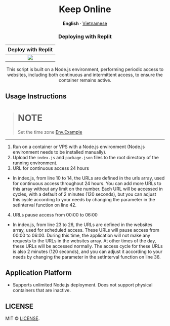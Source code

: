 <div align="center">
    <a name="readme-top"></a>

# Keep Online

**English** · [Vietnamese](./README-VN.md)

### Deploying with Replit

|           Deploy with Replit            |     
| :-------------------------------------: |   
| [![][deploy-button-image]][deploy-link] |

<div align="center">
        This script is built on a Node.js environment, performing periodic access to websites, including both continuous and intermittent access, to ensure the container remains active.
</div>

<div align="left">

## Usage Instructions

> # NOTE
> Set the time zone  <a href="/.env">Env.Example</a>

--------------

1. Run on a container or VPS with a Node.js environment (Node.js environment needs to be installed manually).
2. Upload the `index.js` and `package.json` files to the root directory of the running environment.
3. URL for continuous access 24 hours

- In index.js, from line 10 to 14, the URLs are defined in the urls array, used for continuous access throughout 24 hours. You can add more URLs to this array without any limit on the number. Each URL will be accessed in cycles, with a default of 2 minutes (120 seconds), but you can adjust this cycle according to your needs by changing the parameter in the setInterval function on line 42.

4. URLs pause access from 00:00 to 06:00

- In index.js, from line 23 to 26, the URLs are defined in the websites array, used for scheduled access. These URLs will pause access from 00:00 to 06:00. During this time, the application will not make any requests to the URLs in the websites array. At other times of the day, these URLs will be accessed normally. The access cycle for these URLs is also 2 minutes (120 seconds), and you can adjust it according to your needs by changing the parameter in the setInterval function on line 36.

## Application Platform

- Supports unlimited Node.js deployment. Does not support physical containers that are inactive.


## LICENSE

MIT © [LICENSE](./LICENSE).

</div>

<!-- LINK -->
[deploy-button-image]: https://img.shields.io/badge/Run_on_Repl.it-grey?logo=replit&size=large
[deploy-link]: https://replit.com/login?source=%2Fgithub%2F*&goto=%2Fnew%2F%3FgithubRepo%3Dchokiproai%2Fkeep-online
